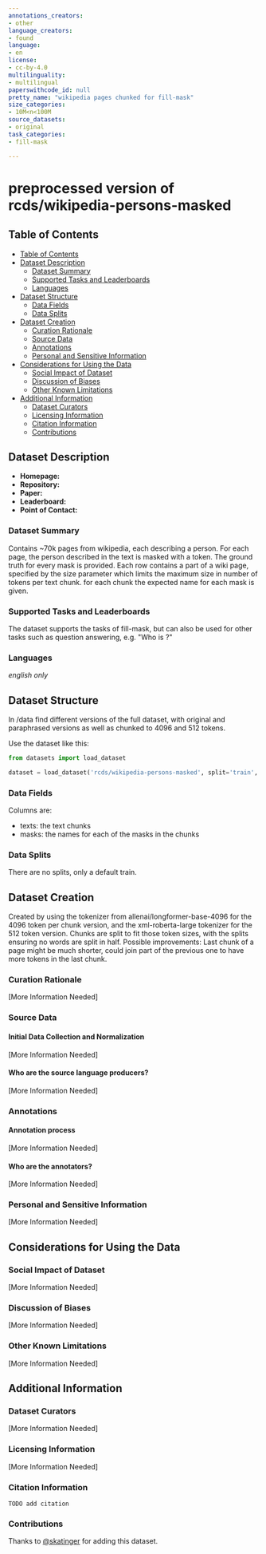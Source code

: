 ```yaml
---
annotations_creators:
- other
language_creators:
- found
language:
- en
license:
- cc-by-4.0
multilinguality:
- multilingual
paperswithcode_id: null
pretty_name: "wikipedia pages chunked for fill-mask"
size_categories:
- 10M<n<100M
source_datasets:
- original
task_categories:
- fill-mask

---
```


# preprocessed version of rcds/wikipedia-persons-masked

## Table of Contents

- [Table of Contents](#table-of-contents)
- [Dataset Description](#dataset-description)
    - [Dataset Summary](#dataset-summary)
    - [Supported Tasks and Leaderboards](#supported-tasks-and-leaderboards)
    - [Languages](#languages)
- [Dataset Structure](#dataset-structure)
    - [Data Fields](#data-fields)
    - [Data Splits](#data-splits)
- [Dataset Creation](#dataset-creation)
    - [Curation Rationale](#curation-rationale)
    - [Source Data](#source-data)
    - [Annotations](#annotations)
    - [Personal and Sensitive Information](#personal-and-sensitive-information)
- [Considerations for Using the Data](#considerations-for-using-the-data)
    - [Social Impact of Dataset](#social-impact-of-dataset)
    - [Discussion of Biases](#discussion-of-biases)
    - [Other Known Limitations](#other-known-limitations)
- [Additional Information](#additional-information)
    - [Dataset Curators](#dataset-curators)
    - [Licensing Information](#licensing-information)
    - [Citation Information](#citation-information)
    - [Contributions](#contributions)

## Dataset Description

- **Homepage:**
- **Repository:** 
- **Paper:** 
- **Leaderboard:**
- **Point of Contact:**

### Dataset Summary

Contains ~70k pages from wikipedia, each describing a person. For each page, the person described in the text
is masked with a <mask> token. The ground truth for every mask is provided.
Each row contains a part of a wiki page, specified by the size parameter which limits the maximum size in number of tokens per text chunk.
for each chunk the expected name for each mask is given.

### Supported Tasks and Leaderboards

The dataset supports the tasks of fill-mask, but can also be used for other tasks such as question answering,
e.g. "Who is <mask>?"

### Languages

*english only*

## Dataset Structure

In /data find different versions of the full dataset, with original and paraphrased versions as well as chunked to 4096 and 512 tokens.

Use the dataset like this:
```python
from datasets import load_dataset

dataset = load_dataset('rcds/wikipedia-persons-masked', split='train', type='original', size='512')
```

### Data Fields

Columns are:
- texts: the text chunks
- masks: the names for each of the masks in the chunks

### Data Splits

There are no splits, only a default train.

## Dataset Creation

Created by using the tokenizer from allenai/longformer-base-4096 for the 4096 token per chunk version,
and the xml-roberta-large tokenizer for the 512 token version. Chunks are split to fit those token sizes,
with the splits ensuring no words are split in half.
Possible improvements: Last chunk of a page might be much shorter, could join part of the previous one to have more tokens
in the last chunk.

### Curation Rationale

[More Information Needed]

### Source Data

#### Initial Data Collection and Normalization

[More Information Needed]

#### Who are the source language producers?

[More Information Needed]


### Annotations

#### Annotation process

[More Information Needed]

#### Who are the annotators?

[More Information Needed]

### Personal and Sensitive Information

[More Information Needed]

## Considerations for Using the Data

### Social Impact of Dataset

[More Information Needed]

### Discussion of Biases

[More Information Needed]

### Other Known Limitations

[More Information Needed]

## Additional Information

### Dataset Curators

[More Information Needed]

### Licensing Information

[More Information Needed]

### Citation Information

```
TODO add citation
```

### Contributions

Thanks to [@skatinger](https://github.com/skatinger) for adding this dataset.

